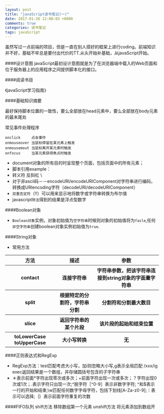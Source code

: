 ```yaml
---
layout: post
title: "javaScript读书笔记(一)"
date: 2017-01-26 12:08:03 +0800
comments: true
categories: 读书笔记
tags: javaScript
---
```

虽然写过一点前端的项目，但是一直在别人搭好的框架上进行coding。前端知识并不好，基础不牢总是要付出代价的TT.从头开始补基础，从javaScript开始。<!--more-->

####设计意图
javaScript最初设计意图就是为了在浏览器端中载入的Web页面和位于服务器上的应用程序之间提供脚本化的接口。

####阅读书目

《javaScript学习指南》

####基础知识摘要

最好保持脚本位置的一致性，要么全部放在head元素中，要么全部放在body元素的最末尾处

常见事件处理程序

	onclick     点击事件
	onmouseover 当鼠标停留在某元素上触发
	onmousemout 当鼠标离开某元素时触发
	onfocus     当某元素获得焦点时触发


* document对象的所有目的时呈现整个页面，包括页面中的所有元素；
* 脚本引用example：<script type="text/javascript" src="test.js"></script>
* 转义符 反斜杠 \ 
* 对于非ascii码－－encodeURI/encodeURIComponent对字符串进行编码，转换成URIencoding字符（decodeURI/decodeURIComponent）
* `双重否定符`（!!）可以用来显示地将数字或字符串转换为布尔值
*  javascript`除法`得到的结果是浮点型数字

####Boolean对象
*  `Boolean对象`实例，对象初始值为`空字符串`时候则对象的初始值将为`fasle`,任何`非空字符串`创建boolean对象实例初始值为`true`.

####String对象
* 常用方法
<table>
        <tr>
            <th>方法</th>
            <th>描述</th>
            <th>参数</th>
          </tr>
        <tr>
            <th>contact</th>
            <th>连接字符串</th>
            <th>字符串参数，把该字符串连接到string对象的字面量字符串</th>
        </tr>
        <tr>
            <th>split</th>
            <th>根据特定的分割符，字符串分割</th>
            <th>分割符和分割最大数目</th>
                 </tr>
        <tr>
            <th>slice</th>
            <th>返回字符串的某个片段</th>
            <th>该片段的起始和结束位置</th>
                  </tr>
                    <tr>
            <th>toLowerCase
            toUpperCase</th>
            <th>大小写转换</th>
            <th>无</th>
                  </tr>
    </table>

####正则表达式和RegExp
* RegExp方法：test匹配考虑大小写，加i则忽略大小写,g表示全局匹配 /xxx/ig exec返回结果是一个数组，并存储圆括号包含的子字符串
* ＊表示前面*字符出现零次或多次；+前面字符出现一次或多次；？字符出现0次或1次；.表示字符只出现一次;^脱字符［^0-9］表示非数字字符; ^和$表示一行的开始和结束;\w匹配任何数字字母字符，包括下划线[A-Za-z0-9];｜表示可以选择;｛｝表示前面字符重复的次数

####FIFO队列
	shift方法   移除数组第一个元素 
	unshift方法 将元素添加到数组开